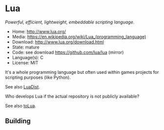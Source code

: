 # Lua

_Powerful, efficient, lightweight, embeddable scripting language._

- Home: http://www.lua.org/
- Media: <https://en.wikipedia.org/wiki/Lua_(programming_language)>
- Download: http://www.lua.org/download.html
- State: mature
- Code: see download https://github.com/lua/lua (mirror)
- Language(s): C
- License: MIT

It's a whole programming language but often used within games projects for scripting purposes (like Python).

See also [LuaDist](https://github.com/LuaDist).

Who develops Lua if the actual repository is not publicly available?

See also [toLua](http://webserver2.tecgraf.puc-rio.br/~celes/tolua/tolua-3.2.html).

## Building

